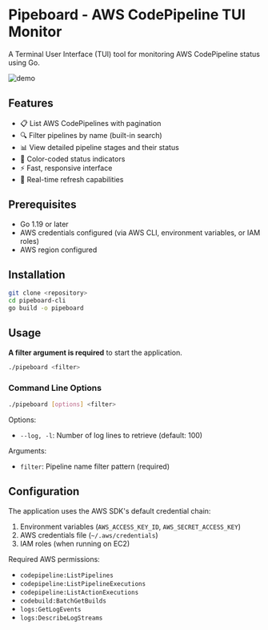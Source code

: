 # Pipeboard - AWS CodePipeline TUI Monitor

A Terminal User Interface (TUI) tool for monitoring AWS CodePipeline status using Go.

![demo](https://github.com/jhoffmann/pipeboard-cli/blob/main/demo/demo.gif?raw=true)

## Features

- 📋 List AWS CodePipelines with pagination
- 🔍 Filter pipelines by name (built-in search)
- 📊 View detailed pipeline stages and their status
- 🎨 Color-coded status indicators
- ⚡ Fast, responsive interface
- 🔄 Real-time refresh capabilities

## Prerequisites

- Go 1.19 or later
- AWS credentials configured (via AWS CLI, environment variables, or IAM roles)
- AWS region configured

## Installation

```bash
git clone <repository>
cd pipeboard-cli
go build -o pipeboard
```

## Usage

**A filter argument is required** to start the application.

```bash
./pipeboard <filter>
```

### Command Line Options

```bash
./pipeboard [options] <filter>
```

Options:

- `--log, -l`: Number of log lines to retrieve (default: 100)

Arguments:

- `filter`: Pipeline name filter pattern (required)

## Configuration

The application uses the AWS SDK's default credential chain:

1. Environment variables (`AWS_ACCESS_KEY_ID`, `AWS_SECRET_ACCESS_KEY`)
2. AWS credentials file (`~/.aws/credentials`)
3. IAM roles (when running on EC2)

Required AWS permissions:

- `codepipeline:ListPipelines`
- `codepipeline:ListPipelineExecutions`
- `codepipeline:ListActionExecutions`
- `codebuild:BatchGetBuilds`
- `logs:GetLogEvents`
- `logs:DescribeLogStreams`

